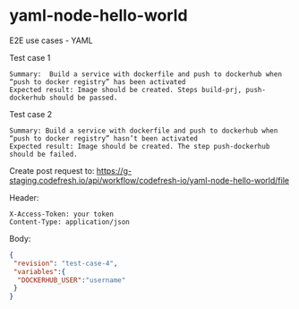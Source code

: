 # yaml-node-hello-world
E2E use cases - YAML

Test case 1
```
Summary:  Build a service with dockerfile and push to dockerhub when “push to docker registry” has been activated
Expected result: Image should be created. Steps build-prj, push-dockerhub should be passed.
```

Test case 2
```
Summary: Build a service with dockerfile and push to dockerhub when “push to docker registry” hasn’t been activated
Expected result: Image should be created. The step push-dockerhub should be failed.
```

Create post request to:  https://g-staging.codefresh.io/api/workflow/codefresh-io/yaml-node-hello-world/file

Header:
```
X-Access-Token: your token
Content-Type: application/json
```

Body:
```json
{
 "revision": "test-case-4",
 "variables":{
  "DOCKERHUB_USER":"username"
 }
}
```
